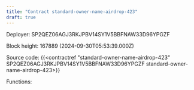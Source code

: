 ```yaml
---
title: "Contract standard-owner-name-airdrop-423"
draft: true
---
```

Deployer: SP2QEZ06AGJ3RKJPBV14SY1V5BBFNAW33D96YPGZF


 



Block height: 167889 (2024-09-30T05:53:39.000Z)

Source code: {{<contractref "standard-owner-name-airdrop-423" SP2QEZ06AGJ3RKJPBV14SY1V5BBFNAW33D96YPGZF standard-owner-name-airdrop-423>}}

Functions:


